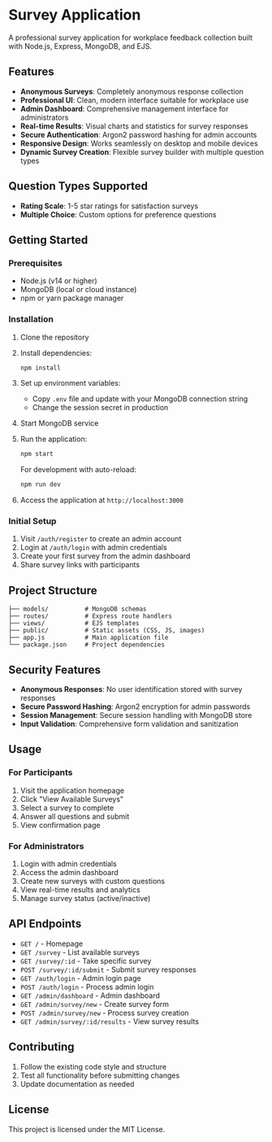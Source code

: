 # Survey Application

A professional survey application for workplace feedback collection built with Node.js, Express, MongoDB, and EJS.

## Features

- **Anonymous Surveys**: Completely anonymous response collection
- **Professional UI**: Clean, modern interface suitable for workplace use
- **Admin Dashboard**: Comprehensive management interface for administrators
- **Real-time Results**: Visual charts and statistics for survey responses
- **Secure Authentication**: Argon2 password hashing for admin accounts
- **Responsive Design**: Works seamlessly on desktop and mobile devices
- **Dynamic Survey Creation**: Flexible survey builder with multiple question types

## Question Types Supported

- **Rating Scale**: 1-5 star ratings for satisfaction surveys
- **Multiple Choice**: Custom options for preference questions

## Getting Started

### Prerequisites

- Node.js (v14 or higher)
- MongoDB (local or cloud instance)
- npm or yarn package manager

### Installation

1. Clone the repository
2. Install dependencies:
   ```bash
   npm install
   ```

3. Set up environment variables:
   - Copy `.env` file and update with your MongoDB connection string
   - Change the session secret in production

4. Start MongoDB service

5. Run the application:
   ```bash
   npm start
   ```
   
   For development with auto-reload:
   ```bash
   npm run dev
   ```

6. Access the application at `http://localhost:3000`

### Initial Setup

1. Visit `/auth/register` to create an admin account
2. Login at `/auth/login` with admin credentials
3. Create your first survey from the admin dashboard
4. Share survey links with participants

## Project Structure

```
├── models/          # MongoDB schemas
├── routes/          # Express route handlers
├── views/           # EJS templates
├── public/          # Static assets (CSS, JS, images)
├── app.js           # Main application file
└── package.json     # Project dependencies
```

## Security Features

- **Anonymous Responses**: No user identification stored with survey responses
- **Secure Password Hashing**: Argon2 encryption for admin passwords
- **Session Management**: Secure session handling with MongoDB store
- **Input Validation**: Comprehensive form validation and sanitization

## Usage

### For Participants
1. Visit the application homepage
2. Click "View Available Surveys"
3. Select a survey to complete
4. Answer all questions and submit
5. View confirmation page

### For Administrators
1. Login with admin credentials
2. Access the admin dashboard
3. Create new surveys with custom questions
4. View real-time results and analytics
5. Manage survey status (active/inactive)

## API Endpoints

- `GET /` - Homepage
- `GET /survey` - List available surveys
- `GET /survey/:id` - Take specific survey
- `POST /survey/:id/submit` - Submit survey responses
- `GET /auth/login` - Admin login page
- `POST /auth/login` - Process admin login
- `GET /admin/dashboard` - Admin dashboard
- `GET /admin/survey/new` - Create survey form
- `POST /admin/survey/new` - Process survey creation
- `GET /admin/survey/:id/results` - View survey results

## Contributing

1. Follow the existing code style and structure
2. Test all functionality before submitting changes
3. Update documentation as needed

## License

This project is licensed under the MIT License.